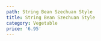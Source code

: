 ```yaml
---
path: String Bean Szechuan Style
title: String Bean Szechuan Style
category: Vegetable
price: '6.95'
---
```


